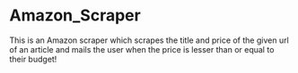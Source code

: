 # Amazon_Scraper
This is an Amazon scraper which scrapes the title and price of the given url of an article and  mails the user when the price is lesser than or equal to their budget!

